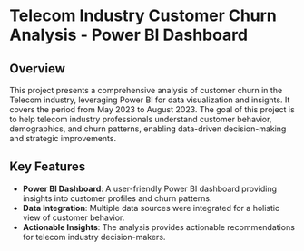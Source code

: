# Telecom Industry Customer Churn Analysis - Power BI Dashboard

## Overview

This project presents a comprehensive analysis of customer churn in the Telecom industry, leveraging Power BI for data visualization and insights. It covers the period from May 2023 to August 2023. The goal of this project is to help telecom industry professionals understand customer behavior, demographics, and churn patterns, enabling data-driven decision-making and strategic improvements.

## Key Features

- **Power BI Dashboard**: A user-friendly Power BI dashboard providing insights into customer profiles and churn patterns.
- **Data Integration**: Multiple data sources were integrated for a holistic view of customer behavior.
- **Actionable Insights**: The analysis provides actionable recommendations for telecom industry decision-makers.

